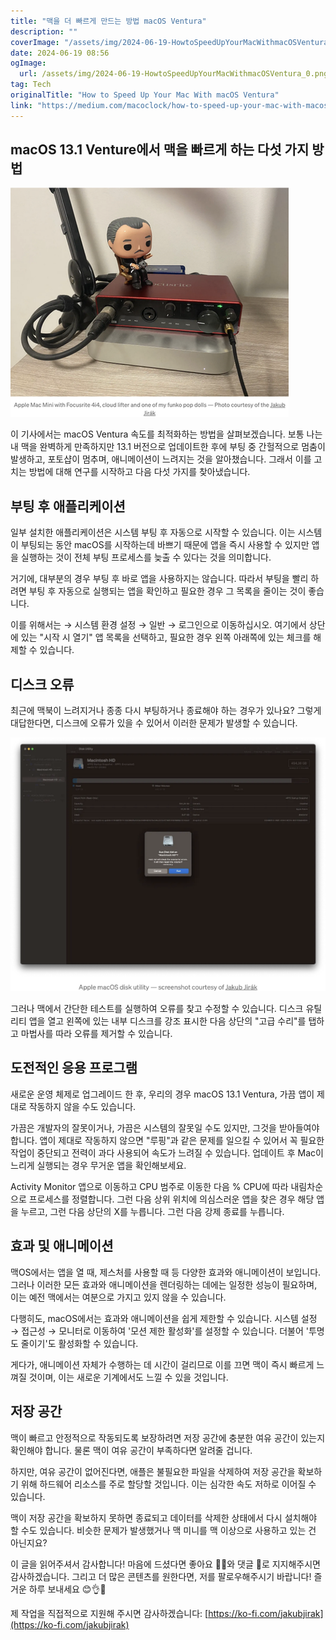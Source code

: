 ```yaml
---
title: "맥을 더 빠르게 만드는 방법 macOS Ventura"
description: ""
coverImage: "/assets/img/2024-06-19-HowtoSpeedUpYourMacWithmacOSVentura_0.png"
date: 2024-06-19 08:56
ogImage: 
  url: /assets/img/2024-06-19-HowtoSpeedUpYourMacWithmacOSVentura_0.png
tag: Tech
originalTitle: "How to Speed Up Your Mac With macOS Ventura"
link: "https://medium.com/macoclock/how-to-speed-up-your-mac-with-macos-13-1-ventura-ed295b2772c5"
---
```



## macOS 13.1 Venture에서 맥을 빠르게 하는 다섯 가지 방법

<img src="/assets/img/2024-06-19-HowtoSpeedUpYourMacWithmacOSVentura_0.png" />

이 기사에서는 macOS Ventura 속도를 최적화하는 방법을 살펴보겠습니다. 보통 나는 내 맥을 완벽하게 만족하지만 13.1 버전으로 업데이트한 후에 부팅 중 간헐적으로 멈춤이 발생하고, 포토샵이 멈추며, 애니메이션이 느려지는 것을 알아챘습니다. 그래서 이를 고치는 방법에 대해 연구를 시작하고 다음 다섯 가지를 찾아냈습니다.

## 부팅 후 애플리케이션

<div class="content-ad"></div>

일부 설치한 애플리케이션은 시스템 부팅 후 자동으로 시작할 수 있습니다. 이는 시스템이 부팅되는 동안 macOS를 시작하는데 바쁘기 때문에 앱을 즉시 사용할 수 있지만 앱을 실행하는 것이 전체 부팅 프로세스를 늦출 수 있다는 것을 의미합니다.

거기에, 대부분의 경우 부팅 후 바로 앱을 사용하지는 않습니다. 따라서 부팅을 빨리 하려면 부팅 후 자동으로 실행되는 앱을 확인하고 필요한 경우 그 목록을 줄이는 것이 좋습니다.

이를 위해서는 → 시스템 환경 설정 → 일반 → 로그인으로 이동하십시오. 여기에서 상단에 있는 "시작 시 열기" 앱 목록을 선택하고, 필요한 경우 왼쪽 아래쪽에 있는 체크를 해제할 수 있습니다.

## 디스크 오류

<div class="content-ad"></div>

최근에 맥북이 느려지거나 종종 다시 부팅하거나 종료해야 하는 경우가 있나요? 그렇게 대답한다면, 디스크에 오류가 있을 수 있어서 이러한 문제가 발생할 수 있습니다.

![맥북 속도 향상 팁](/assets/img/2024-06-19-HowtoSpeedUpYourMacWithmacOSVentura_1.png)

그러나 맥에서 간단한 테스트를 실행하여 오류를 찾고 수정할 수 있습니다. 디스크 유틸리티 앱을 열고 왼쪽에 있는 내부 디스크를 강조 표시한 다음 상단의 "고급 수리"를 탭하고 마법사를 따라 오류를 제거할 수 있습니다.

## 도전적인 응용 프로그램

<div class="content-ad"></div>

새로운 운영 체제로 업그레이드 한 후, 우리의 경우 macOS 13.1 Ventura, 가끔 앱이 제대로 작동하지 않을 수도 있습니다.

가끔은 개발자의 잘못이거나, 가끔은 시스템의 잘못일 수도 있지만, 그것을 받아들여야 합니다. 앱이 제대로 작동하지 않으면 "루핑"과 같은 문제를 일으킬 수 있어서 꼭 필요한 작업이 중단되고 전력이 과다 사용되어 속도가 느려질 수 있습니다. 업데이트 후 Mac이 느리게 실행되는 경우 무거운 앱을 확인해보세요.

Activity Monitor 앱으로 이동하고 CPU 범주로 이동한 다음 % CPU에 따라 내림차순으로 프로세스를 정렬합니다. 그런 다음 상위 위치에 의심스러운 앱을 찾은 경우 해당 앱을 누르고, 그런 다음 상단의 X를 누릅니다. 그런 다음 강제 종료를 누릅니다.

## 효과 및 애니메이션

<div class="content-ad"></div>

맥OS에서는 앱을 열 때, 제스처를 사용할 때 등 다양한 효과와 애니메이션이 보입니다. 그러나 이러한 모든 효과와 애니메이션을 렌더링하는 데에는 일정한 성능이 필요하며, 이는 예전 맥에서는 여분으로 가지고 있지 않을 수 있습니다.

다행히도, macOS에서는 효과와 애니메이션을 쉽게 제한할 수 있습니다. 시스템 설정 → 접근성 → 모니터로 이동하여 '모션 제한 활성화'를 설정할 수 있습니다. 더불어 '투명도 줄이기'도 활성화할 수 있습니다.

게다가, 애니메이션 자체가 수행하는 데 시간이 걸리므로 이를 끄면 맥이 즉시 빠르게 느껴질 것이며, 이는 새로운 기계에서도 느낄 수 있을 것입니다.

## 저장 공간

<div class="content-ad"></div>

맥이 빠르고 안정적으로 작동되도록 보장하려면 저장 공간에 충분한 여유 공간이 있는지 확인해야 합니다. 물론 맥이 여유 공간이 부족하다면 알려줄 겁니다.

하지만, 여유 공간이 없어진다면, 애플은 불필요한 파일을 삭제하여 저장 공간을 확보하기 위해 하드웨어 리소스를 주로 할당할 것입니다. 이는 심각한 속도 저하로 이어질 수 있습니다.

맥이 저장 공간을 확보하지 못하면 종료되고 데이터를 삭제한 상태에서 다시 설치해야 할 수도 있습니다. 비슷한 문제가 발생했거나 맥 미니를 맥 이상으로 사용하고 있는 건 아닌지요?

이 글을 읽어주셔서 감사합니다! 마음에 드셨다면 좋아요 👏🏻와 댓글 💬로 지지해주시면 감사하겠습니다. 그리고 더 많은 콘텐츠를 원한다면, 저를 팔로우해주시기 바랍니다! 즐거운 하루 보내세요 😊👌👋

<div class="content-ad"></div>

제 작업을 직접적으로 지원해 주시면 감사하겠습니다: [https://ko-fi.com/jakubjirak](https://ko-fi.com/jakubjirak)